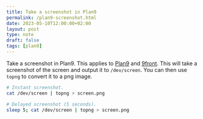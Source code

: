 ```yaml
---
title: Take a screenshot in Plan9
permalink: /plan9-screenshot.html
date: 2023-05-10T12:00:00+02:00
layout: post
type: note
draft: false
tags: [plan9]
---
```


Take a screenshot in Plan9. This applies to [Plan9](https://9p.io/plan9/) and
[9front](https://9front.org/). This will take a screenshot of the screen and
output it to `/dev/screen`. You can then use `topng` to convert it to a png
image.

```sh
# Instant screenshot.
cat /dev/screen | topng > screen.png

# Delayed screenshot (5 seconds).
sleep 5; cat /dev/screen | topng > screen.png
```

